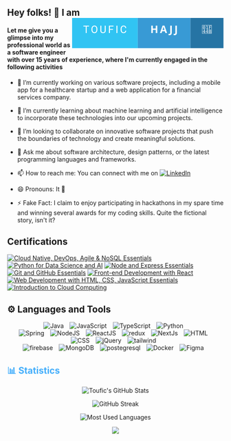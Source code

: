 <h2>
Hey folks! 👋 I am  
<span style="float:right;" >
    <img src="./assets/hi.svg" />
</span>
</h2>

#### Let me give you a glimpse into my professional world as a software engineer with over 15 years of experience, where I'm currently engaged in the following activities

- 🔭 I’m currently working on various software projects, including a mobile app for a healthcare startup and a web application for a financial services company.

- 🌱 I’m currently learning about machine learning and artificial intelligence to incorporate these technologies into our upcoming projects.
- 👯 I’m looking to collaborate on innovative software projects that push the boundaries of technology and create meaningful solutions.<!-- - 🤔 I’m looking for help with optimizing database performance in our current project; any tips or best practices would be appreciated. -->
- 💬 Ask me about software architecture, design patterns, or the latest programming languages and frameworks.
- 📫 How to reach me:  You can connect with me on <a href="https://www.linkedin.com/in/toufic-hajj/" target="_blank">
<img src="https://img.shields.io/badge/LinkedIn-%230077B5.svg?&style=flat-square&logo=linkedin&logoColor=white" alt="LinkedIn"></a>
- 😄 Pronouns: It 👀 <!-- - ⚡ Fun fact: Functions are code blocks, but comments are not! -->
- ⚡ Fake Fact: I claim to enjoy participating in hackathons in my spare time and winning several awards for my coding skills. Quite the fictional story, isn't it?

<h2> Certifications</h2>


<!--START_SECTION:badges-->
[![Cloud Native, DevOps, Agile & NoSQL Essentials](https://images.credly.com/size/110x110/images/0180c9c4-1723-4e5d-b38e-c439cd445130/image.png)](http://www.credly.com/badges/bd44f204-1490-4d21-a761-70c4106f7c3f "Cloud Native, DevOps, Agile & NoSQL Essentials")
[![Python for Data Science and AI](https://images.credly.com/size/110x110/images/40bee502-a5b3-4365-90e7-57eed5067594/image.png)](http://www.credly.com/badges/23aa365b-2608-4030-b090-d70d6f015183 "Python for Data Science and AI")
[![Node and Express Essentials](https://images.credly.com/size/110x110/images/43eabfbc-06d4-4633-9be0-0f56cfbdb607/image.png)](http://www.credly.com/badges/a8a9a6bb-a6d9-4856-b024-b4515898b40c "Node and Express Essentials")
[![Git and GitHub Essentials](https://images.credly.com/size/110x110/images/9a0255eb-a47d-4f3a-9611-243bfe3eb9e4/image.png)](http://www.credly.com/badges/ec539dc8-35ce-43e7-8d38-18c85d180ab6 "Git and GitHub Essentials")
[![Front-end Development with React](https://images.credly.com/size/110x110/images/6f458365-ea60-44e7-acdd-88d9dd114cf2/image.png)](http://www.credly.com/badges/355b413c-45d0-4e82-972a-adbf6474517e "Front-end Development with React")
[![Web Development with HTML, CSS, JavaScript Essentials](https://images.credly.com/size/110x110/images/2d1797d5-1de7-4778-8975-9e5c6ec73a1a/image.png)](http://www.credly.com/badges/cfd37c1d-d720-4b63-af57-593e8fe83bd8 "Web Development with HTML, CSS, JavaScript Essentials")
[![Introduction to Cloud Computing](https://images.credly.com/size/110x110/images/a9d0fe89-a11c-4266-8940-9eca7762b294/image.png)](http://www.credly.com/badges/19908d5f-4c4e-4dee-b686-457771314e76 "Introduction to Cloud Computing")
<!--END_SECTION:badges-->

<h2>⚙️ Languages and Tools</h2>
<!-- Icons Resources -->
<!-- https://devicon.dev/ -->
<!-- https://cdn.jsdelivr.net/npm/simple-icons@v3/icons/ -->
<div align="center" width="70%">
  <img  alt="Java" height="50px" style="padding-right:10px;" src="https://cdn.jsdelivr.net/gh/devicons/devicon/icons/java/java-original.svg" />
  <img  alt="JavaScript" height="50px" style="padding-right:10px;" src="https://cdn.jsdelivr.net/gh/devicons/devicon/icons/javascript/javascript-plain.svg"/>
  <img  alt="TypeScript" height="50px" style="padding-right:10px; ;" src="https://cdn.jsdelivr.net/gh/devicons/devicon/icons/typescript/typescript-plain.svg"/>
  <img  alt="Python" height="50px" style="padding-right:10px;" src="https://cdn.jsdelivr.net/gh/devicons/devicon/icons/python/python-original.svg"/>
</div>
    
<div align="center" width="70%">
  <img  alt="Spring" height="50px" style="padding-right:10px;" src="https://cdn.jsdelivr.net/gh/devicons/devicon/icons/spring/spring-original.svg" />
  <img  alt="NodeJS" height="50px" style="padding-right:10px;" src="https://cdn.jsdelivr.net/gh/devicons/devicon/icons/nodejs/nodejs-original.svg"/>
  <img  alt="ReactJS" height="50px" style="padding-right:10px;" src="https://cdn.jsdelivr.net/gh/devicons/devicon/icons/react/react-original.svg" />
  <img  alt="redux" height="50px" style="padding-right:10px;" src="https://cdn.jsdelivr.net/gh/devicons/devicon/icons/redux/redux-original.svg" />
  <img  alt="NextJs" height="50px" style="padding-right:10px;" src="https://cdn.jsdelivr.net/gh/devicons/devicon/icons/nextjs/nextjs-original.svg"/>
  <img  alt="HTML" height="50px" style="padding-right:10px;" src="https://cdn.jsdelivr.net/gh/devicons/devicon/icons/html5/html5-original.svg"/>
  <img  alt="CSS" height="50px" style="padding-right:10px;" src="https://cdn.jsdelivr.net/gh/devicons/devicon/icons/css3/css3-original.svg"/>
  <img  alt="jQuery" height="50px" style="padding-right:10px;" src="https://cdn.jsdelivr.net/gh/devicons/devicon/icons/jquery/jquery-plain-wordmark.svg"/>
  <img  alt="tailwind" height="50px" style="padding-right:10px;" src="https://cdn.jsdelivr.net/gh/devicons/devicon/icons/tailwindcss/tailwindcss-original.svg" />
</div>

<div align="center" width="70%">
  <img  alt="firebase" height="50px" style="padding-right:10px;" src="https://cdn.jsdelivr.net/gh/devicons/devicon/icons/firebase/firebase-plain.svg"/>
  <img  alt="MongoDB" height="50px" style="padding-right:10px;" src="https://cdn.jsdelivr.net/gh/devicons/devicon/icons/mongodb/mongodb-original.svg"/>
  <img  alt="postegresql" height="50px" style="padding-right:10px;" src="https://cdn.jsdelivr.net/gh/devicons/devicon/icons/postgresql/postgresql-original.svg"  />
  <img  alt="Docker" height="50px" style="padding-right:10px;" src="https://cdn.jsdelivr.net/gh/devicons/devicon/icons/mysql/mysql-original-wordmark.svg"/>
  <img  alt="Figma" height="50px" style="padding-right:10px;" src="https://cdn.jsdelivr.net/gh/devicons/devicon/icons/figma/figma-original.svg"/> 
</div>
<h2 style="color: #44AEFB">📊 Statistics</h2>
<div class="stats" align="center">

![Toufic's GitHub Stats](https://github-readme-stats.vercel.app/api?username=thajj&hide=stars&count_private=true&show_icons=true&theme=algolia&border_radius=20&include_all_commits=true)

![GitHub Streak](https://streak-stats.demolab.com?user=thajj&count_private=true&theme=algolia&border_radius=20&include_all_commits=true)
<!--
![Toufic's GitHub Stats](https://github-readme-stats.vercel.app/api?username=thajj&hide=stars&count_private=true&show_icons=true&theme=algolia&border_radius=20)

 ![Most Used Languages](https://github-readme-stats.vercel.app/api/top-langs/?username=thajj&show_icons=true&theme=algolia&border_radius=20) 
 -->

<!-- compact programming languages layout -->
![Most Used Languages](https://github-readme-stats.vercel.app/api/top-langs/?username=thajj&layout=compact&show_icons=true&theme=algolia&border_radius=20&include_all_commits=true)


<span>
      <img src="https://komarev.com/ghpvc/?username=thajj&style=for-the-badge"/>
</span>
